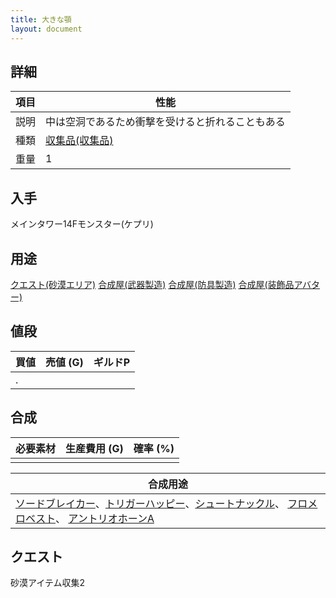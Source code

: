 ```yaml
---
title: 大きな顎
layout: document
---
```

## 詳細


|項目|性能|
|---|---|
|説明|中は空洞であるため衝撃を受けると折れることもある|
|種類|[収集品(収集品)](収集品(収集品))|
|重量|1|

## 入手

メインタワー14Fモンスター(ケプリ)

## 用途

[クエスト(砂漠エリア)](クエスト(砂漠エリア))
[合成屋(武器製造)](合成屋(武器製造))
[合成屋(防具製造)](合成屋(防具製造))
[合成屋(装飾品アバター)](合成屋(装飾品アバター))

## 値段


|買値|売値 (G)|ギルドP|
|---|---|---|
|.|||

## 合成


|必要素材|生産費用 (G)|確率 (%)|
|---|---|---|
||||


|合成用途|
|---|
|[ソードブレイカー](ソードブレイカー)、[トリガーハッピー](トリガーハッピー)、[シュートナックル](シュートナックル)、 [フロメロベスト](フロメロベスト)、 [アントリオホーンA](アントリオホーンA)|

## クエスト

砂漠アイテム収集2

